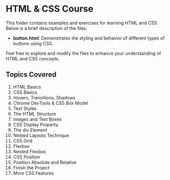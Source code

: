 # HTML & CSS Course

This folder contains examples and exercises for learning HTML and CSS. Below is a brief description of the files:

- **button.html**: Demonstrates the styling and behavior of different types of buttons using CSS.

Feel free to explore and modify the files to enhance your understanding of HTML and CSS concepts.

## Topics Covered

1. HTML Basics  
2. CSS Basics  
3. Hovers, Transitions, Shadows  
4. Chrome DevTools & CSS Box Model  
5. Text Styles  
6. The HTML Structure  
7. Images and Text Boxes  
8. CSS Display Property  
9. The div Element  
10. Nested Layouts Technique  
11. CSS Grid  
12. Flexbox  
13. Nested Flexbox  
14. CSS Position  
15. Position Absolute and Relative  
16. Finish the Project  
17. More CSS Features
